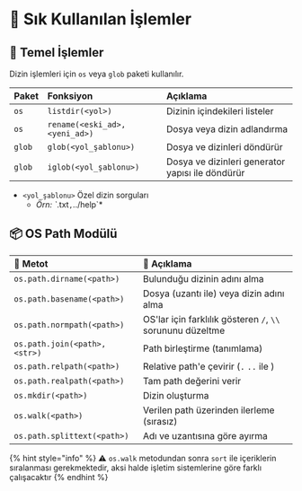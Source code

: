 # 🌟 Sık Kullanılan İşlemler

## 🧱 Temel İşlemler

Dizin işlemleri için `os` veya `glob` paketi kullanılır.

| Paket | Fonksiyon | Açıklama |
| :--- | :--- | :--- |
| `os` | `listdir(<yol>)` | Dizinin içindekileri listeler |
| `os` | `rename(<eski_ad>, <yeni_ad>)` | Dosya veya dizin adlandırma |
| `glob` | `glob(<yol_şablonu>)` | Dosya ve dizinleri döndürür |
| `glob` | `iglob(<yol_şablonu>)` | Dosya ve dizinleri generator yapısı ile döndürür |

* `<yol_şablonu>` Özel dizin sorguları
  * _Örn: \`_.txt`,`../help\`\*

## 📦 OS Path Modülü

| 💠 Metot | 📝 Açıklama |
| :--- | :--- |
| `os.path.dirname(<path>)` | Bulunduğu dizinin adını alma |
| `os.path.basename(<path>)` | Dosya \(uzantı ile\) veya dizin adını alma |
| `os.path.normpath(<path>)` | OS'lar için farklılık gösteren `/`, `\\` sorununu düzeltme |
| `os.path.join(<path>, <str>)` | Path birleştirme \(tanımlama\) |
| `os.path.relpath(<path>)` | Relative path'e çevirir \(`.` `..` ile \) |
| `os.path.realpath(<path>)` | Tam path değerini verir |
| `os.mkdir(<path>)` | Dizin oluşturma |
| `os.walk(<path>)` | Verilen path üzerinden ilerleme \(sırasız\) |
| `os.path.splittext(<path>)` | Adı ve uzantısına göre ayırma |

{% hint style="info" %}
⚠️ `os.walk` metodundan sonra `sort` ile içeriklerin sıralanması gerekmektedir, aksi halde işletim sistemlerine göre farklı çalışacaktır
{% endhint %}


